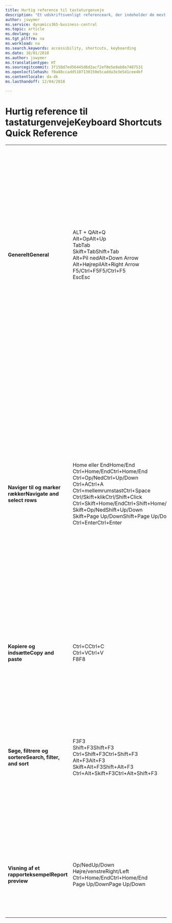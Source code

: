 ```yaml
---
title: Hurtig reference til tastaturgenveje
description: "Et udskriftsvenligt referenceark, der indeholder de mest populære tastaturgenveje."
author: jswymer
ms.service: dynamics365-business-central
ms.topic: article
ms.devlang: na
ms.tgt_pltfrm: na
ms.workload: na
ms.search.keywords: accessibility, shortcuts, keyboarding
ms.date: 10/01/2018
ms.author: jswymer
ms.translationtype: HT
ms.sourcegitcommit: 3f158d7ed56445d6d2acf2ef8e5e9ab8e7487531
ms.openlocfilehash: f0a88ccadd5107130150e5cadda3e3e5d1cee4bf
ms.contentlocale: da-dk
ms.lasthandoff: 12/04/2018

---
```


# <a name="keyboard-shortcuts-quick-reference"></a><span data-ttu-id="d6b58-103">Hurtig reference til tastaturgenveje</span><span class="sxs-lookup"><span data-stu-id="d6b58-103">Keyboard Shortcuts Quick Reference</span></span>

||||  
|----------------|-----------|----------------|
|<span data-ttu-id="d6b58-104">**Generelt**</span><span class="sxs-lookup"><span data-stu-id="d6b58-104">**General**</span></span>|<span data-ttu-id="d6b58-105">ALT + Q</span><span class="sxs-lookup"><span data-stu-id="d6b58-105">Alt+Q</span></span><br /><span data-ttu-id="d6b58-106">Alt+Op</span><span class="sxs-lookup"><span data-stu-id="d6b58-106">Alt+Up</span></span><br /><span data-ttu-id="d6b58-107">Tab</span><span class="sxs-lookup"><span data-stu-id="d6b58-107">Tab</span></span><br /><span data-ttu-id="d6b58-108">Skift+Tab</span><span class="sxs-lookup"><span data-stu-id="d6b58-108">Shift+Tab</span></span><br /><span data-ttu-id="d6b58-109">Alt+Pil ned</span><span class="sxs-lookup"><span data-stu-id="d6b58-109">Alt+Down Arrow</span></span><br /><span data-ttu-id="d6b58-110">Alt+Højrepil</span><span class="sxs-lookup"><span data-stu-id="d6b58-110">Alt+Right Arrow</span></span><br /><span data-ttu-id="d6b58-111">F5/Ctrl+F5</span><span class="sxs-lookup"><span data-stu-id="d6b58-111">F5/Ctrl+F5</span></span><br /><span data-ttu-id="d6b58-112">Esc</span><span class="sxs-lookup"><span data-stu-id="d6b58-112">Esc</span></span>|<span data-ttu-id="d6b58-113">Åbn **Fortæl mig**</span><span class="sxs-lookup"><span data-stu-id="d6b58-113">Open **Tell me**</span></span><br /><span data-ttu-id="d6b58-114">Åbn værktøjstip eller valideringsfejl</span><span class="sxs-lookup"><span data-stu-id="d6b58-114">Open tooltip or validation error</span></span><br /><span data-ttu-id="d6b58-115">Flytte fokus til næste kontrolelement</span><span class="sxs-lookup"><span data-stu-id="d6b58-115">Move focus to the next control</span></span><br /><span data-ttu-id="d6b58-116">Flytte fokus til forrige kontrolelement</span><span class="sxs-lookup"><span data-stu-id="d6b58-116">Move focus to the previous control</span></span><br /><span data-ttu-id="d6b58-117">Åbn en rullemenu eller et opslag</span><span class="sxs-lookup"><span data-stu-id="d6b58-117">Open a drop-down or look up</span></span><br /><span data-ttu-id="d6b58-118">Se transaktionerne for beregnet værdi</span><span class="sxs-lookup"><span data-stu-id="d6b58-118">See the transactions for calculated value</span></span><br /><span data-ttu-id="d6b58-119">Opdater/genindlæs side</span><span class="sxs-lookup"><span data-stu-id="d6b58-119">Refresh/reload page</span></span><br /><span data-ttu-id="d6b58-120">Luk den aktuelle side eller rullemenu.</span><span class="sxs-lookup"><span data-stu-id="d6b58-120">Close the current page or drop-down.</span></span>|
|<span data-ttu-id="d6b58-121">**Naviger til og marker rækker**</span><span class="sxs-lookup"><span data-stu-id="d6b58-121">**Navigate and select rows**</span></span>| <span data-ttu-id="d6b58-122">Home eller End</span><span class="sxs-lookup"><span data-stu-id="d6b58-122">Home/End</span></span><br /><span data-ttu-id="d6b58-123">Ctrl+Home/End</span><span class="sxs-lookup"><span data-stu-id="d6b58-123">Ctrl+Home/End</span></span> <br /><span data-ttu-id="d6b58-124">Ctrl+Op/Ned</span><span class="sxs-lookup"><span data-stu-id="d6b58-124">Ctrl+Up/Down</span></span><br /><span data-ttu-id="d6b58-125">Ctrl+A</span><span class="sxs-lookup"><span data-stu-id="d6b58-125">Ctrl+A</span></span> <br /><span data-ttu-id="d6b58-126">Ctrl+mellemrumstast</span><span class="sxs-lookup"><span data-stu-id="d6b58-126">Ctrl+Space</span></span><br /><span data-ttu-id="d6b58-127">Ctrl/Skift+klik</span><span class="sxs-lookup"><span data-stu-id="d6b58-127">Ctrl/Shift+Click</span></span><br /><span data-ttu-id="d6b58-128">Ctrl+Skift+Home/End</span><span class="sxs-lookup"><span data-stu-id="d6b58-128">Ctrl+Shift+Home/End</span></span><br /><span data-ttu-id="d6b58-129">Skift+Op/Ned</span><span class="sxs-lookup"><span data-stu-id="d6b58-129">Shift+Up/Down</span></span><br /><span data-ttu-id="d6b58-130">Skift+Page Up/Down</span><span class="sxs-lookup"><span data-stu-id="d6b58-130">Shift+Page Up/Down</span></span><br /><span data-ttu-id="d6b58-131">Ctrl+Enter</span><span class="sxs-lookup"><span data-stu-id="d6b58-131">Ctrl+Enter</span></span>| <span data-ttu-id="d6b58-132">Gå til det første eller sidste felt</span><span class="sxs-lookup"><span data-stu-id="d6b58-132">Go to first/last field</span></span><br /><span data-ttu-id="d6b58-133">Gå til den første eller sidste række</span><span class="sxs-lookup"><span data-stu-id="d6b58-133">Go to first/last row</span></span><br /><span data-ttu-id="d6b58-134">Navigere uden at miste markering</span><span class="sxs-lookup"><span data-stu-id="d6b58-134">Navigate without losing selection</span></span><br /><span data-ttu-id="d6b58-135">Markér alt</span><span class="sxs-lookup"><span data-stu-id="d6b58-135">Select all</span></span><br /><span data-ttu-id="d6b58-136">Skifte markering af række</span><span class="sxs-lookup"><span data-stu-id="d6b58-136">Toggle row selection</span></span><br /> <span data-ttu-id="d6b58-137">Føje rækken/rækkerne til markeringen</span><span class="sxs-lookup"><span data-stu-id="d6b58-137">Add the row/rows to the selection</span></span><br /><span data-ttu-id="d6b58-138">Udvide markeringen til første/sidste række</span><span class="sxs-lookup"><span data-stu-id="d6b58-138">Extend selection to first/last row</span></span><br /><span data-ttu-id="d6b58-139">Føje rækken over/under til markering</span><span class="sxs-lookup"><span data-stu-id="d6b58-139">Add row above/below to selection</span></span><br /><span data-ttu-id="d6b58-140">Tilføje alle synlige rækker over/under markering</span><span class="sxs-lookup"><span data-stu-id="d6b58-140">Add all visible rows above/below to selection</span></span><br /><span data-ttu-id="d6b58-141">Fokusere uden for listen</span><span class="sxs-lookup"><span data-stu-id="d6b58-141">Focus out of the list</span></span>|
|<span data-ttu-id="d6b58-142">**Kopiere og indsætte**</span><span class="sxs-lookup"><span data-stu-id="d6b58-142">**Copy and paste**</span></span>|<span data-ttu-id="d6b58-143">Ctrl+C</span><span class="sxs-lookup"><span data-stu-id="d6b58-143">Ctrl+C</span></span><br /><span data-ttu-id="d6b58-144">Ctrl+V</span><span class="sxs-lookup"><span data-stu-id="d6b58-144">Ctrl+V</span></span><br /><span data-ttu-id="d6b58-145">F8</span><span class="sxs-lookup"><span data-stu-id="d6b58-145">F8</span></span>|<span data-ttu-id="d6b58-146">Kopiere rækker</span><span class="sxs-lookup"><span data-stu-id="d6b58-146">Copy rows</span></span><br /><span data-ttu-id="d6b58-147">Indsæt rækker</span><span class="sxs-lookup"><span data-stu-id="d6b58-147">Paste rows</span></span><br /><span data-ttu-id="d6b58-148">Kopiere feltet ovenover til den aktuelle række</span><span class="sxs-lookup"><span data-stu-id="d6b58-148">Copy field above into current row</span></span>|
|<span data-ttu-id="d6b58-149">**Søge, filtrere og sortere**</span><span class="sxs-lookup"><span data-stu-id="d6b58-149">**Search, filter, and sort**</span></span>|<span data-ttu-id="d6b58-150">F3</span><span class="sxs-lookup"><span data-stu-id="d6b58-150">F3</span></span><br /><span data-ttu-id="d6b58-151">Shift+F3</span><span class="sxs-lookup"><span data-stu-id="d6b58-151">Shift+F3</span></span><br /><span data-ttu-id="d6b58-152">Ctrl+Shift+F3</span><span class="sxs-lookup"><span data-stu-id="d6b58-152">Ctrl+Shift+F3</span></span><br /><span data-ttu-id="d6b58-153">Alt+F3</span><span class="sxs-lookup"><span data-stu-id="d6b58-153">Alt+F3</span></span><br /><span data-ttu-id="d6b58-154">Skift+Alt+F3</span><span class="sxs-lookup"><span data-stu-id="d6b58-154">Shift+Alt+F3</span></span><br /><span data-ttu-id="d6b58-155">Ctrl+Alt+Skift+F3</span><span class="sxs-lookup"><span data-stu-id="d6b58-155">Ctrl+Alt+Shift+F3</span></span>|<span data-ttu-id="d6b58-156">Skifte søgning</span><span class="sxs-lookup"><span data-stu-id="d6b58-156">Toggle search</span></span><br /><span data-ttu-id="d6b58-157">Skifte filterrude, fokusere på feltfiltre</span><span class="sxs-lookup"><span data-stu-id="d6b58-157">Toggle filter pane; focus on field filters</span></span><br /><span data-ttu-id="d6b58-158">Skifte filterrude, fokusere på filtre for totaler</span><span class="sxs-lookup"><span data-stu-id="d6b58-158">Toggle filter pane; focus on totals filters</span></span><br /><span data-ttu-id="d6b58-159">Filtrere på den markerede celleværdi</span><span class="sxs-lookup"><span data-stu-id="d6b58-159">Filter on selected cell value</span></span><br /><span data-ttu-id="d6b58-160">Tilføje filter i markeret felt</span><span class="sxs-lookup"><span data-stu-id="d6b58-160">Add filter on selected field</span></span><br /><span data-ttu-id="d6b58-161">Nulstil filtre</span><span class="sxs-lookup"><span data-stu-id="d6b58-161">Reset filters</span></span>|
|<span data-ttu-id="d6b58-162">**Visning af et rapporteksempel**</span><span class="sxs-lookup"><span data-stu-id="d6b58-162">**Report preview**</span></span>|<span data-ttu-id="d6b58-163">Op/Ned</span><span class="sxs-lookup"><span data-stu-id="d6b58-163">Up/Down</span></span><br /><span data-ttu-id="d6b58-164">Højre/venstre</span><span class="sxs-lookup"><span data-stu-id="d6b58-164">Right/Left</span></span><br /><span data-ttu-id="d6b58-165">Ctrl+Home/End</span><span class="sxs-lookup"><span data-stu-id="d6b58-165">Ctrl+Home/End</span></span><br /><span data-ttu-id="d6b58-166">Page Up/Down</span><span class="sxs-lookup"><span data-stu-id="d6b58-166">Page Up/Down</span></span>|<span data-ttu-id="d6b58-167">Rulle op og ned på siden</span><span class="sxs-lookup"><span data-stu-id="d6b58-167">Scroll up and down the page</span></span><br /><span data-ttu-id="d6b58-168">Rulle til højre eller venstre</span><span class="sxs-lookup"><span data-stu-id="d6b58-168">Scroll to the right/left</span></span> <br /><span data-ttu-id="d6b58-169">Gå til første/sidste side</span><span class="sxs-lookup"><span data-stu-id="d6b58-169">Go to the first/last page</span></span><br /><span data-ttu-id="d6b58-170">Gå til forrige side eller næste side</span><span class="sxs-lookup"><span data-stu-id="d6b58-170">Go to the previous/next page</span></span>|

